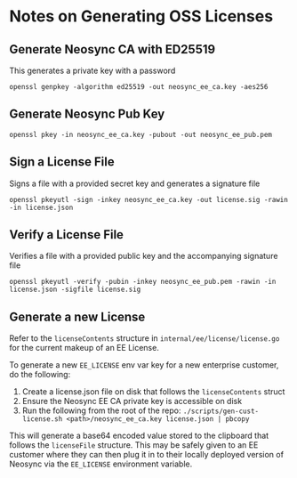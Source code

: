 # Notes on Generating OSS Licenses

## Generate Neosync CA with ED25519

This generates a private key with a password

```console
openssl genpkey -algorithm ed25519 -out neosync_ee_ca.key -aes256
```

## Generate Neosync Pub Key

```console
openssl pkey -in neosync_ee_ca.key -pubout -out neosync_ee_pub.pem
```

## Sign a License File

Signs a file with a provided secret key and generates a signature file

```console
openssl pkeyutl -sign -inkey neosync_ee_ca.key -out license.sig -rawin -in license.json
```

## Verify a License File

Verifies a file with a provided public key and the accompanying signature file

```console
openssl pkeyutl -verify -pubin -inkey neosync_ee_pub.pem -rawin -in license.json -sigfile license.sig
```

## Generate a new License

Refer to the `licenseContents` structure in `internal/ee/license/license.go` for the current makeup of an EE License.

To generate a new `EE_LICENSE` env var key for a new enterprise customer, do the following:

1. Create a license.json file on disk that follows the `licenseContents` struct
2. Ensure the Neosync EE CA private key is accessible on disk
3. Run the following from the root of the repo: `./scripts/gen-cust-license.sh <path>/neosync_ee_ca.key license.json | pbcopy`

This will generate a base64 encoded value stored to the clipboard that follows the `licenseFile` structure.
This may be safely given to an EE customer where they can then plug it in to their locally deployed version of Neosync via the `EE_LICENSE` environment variable.
